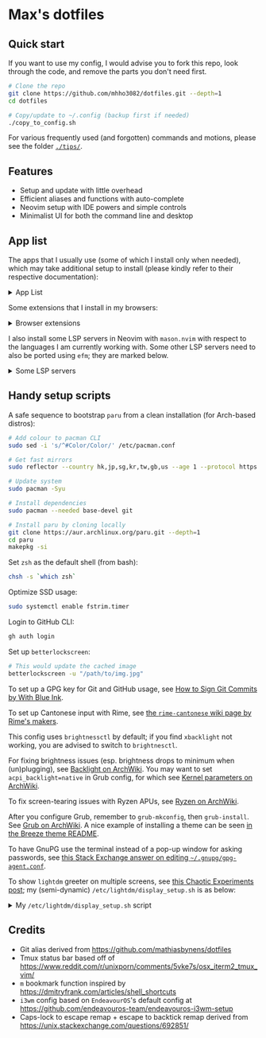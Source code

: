 # Max's dotfiles

## Quick start

If you want to use my config, I would advise you to fork this repo,
look through the code, and remove the parts you don't need first.

```bash
# Clone the repo
git clone https://github.com/mhho3082/dotfiles.git --depth=1
cd dotfiles

# Copy/update to ~/.config (backup first if needed)
./copy_to_config.sh
```

For various frequently used (and forgotten) commands and motions,
please see the folder [`./tips/`](https://github.com/mhho3082/dotfiles/tree/main/tips).

## Features

- Setup and update with little overhead
- Efficient aliases and functions with auto-complete
- Neovim setup with IDE powers and simple controls
- Minimalist UI for both the command line and desktop

## App list

The apps that I usually use
(some of which I install only when needed),
which may take additional setup to install
(please kindly refer to their respective documentation):

<details>
<summary> App List </summary>

- CLI and TUI
  - [`zsh`](https://zsh.sourceforge.io/)
  - [`paru`](https://github.com/Morganamilo/paru)
  - [`eza`](https://github.com/eza-community/eza)
  - [`fd`](https://github.com/sharkdp/fd)
  - [`zoxide`](https://github.com/ajeetdsouza/zoxide)
  - [`fzf`](https://github.com/junegunn/fzf)
  - [`ripgrep`](https://github.com/BurntSushi/ripgrep)
  - [`xsel`](https://github.com/kfish/xsel)
  - [`libqalculate`](https://github.com/Qalculate/libqalculate) (`qalc` in shell)
  - [`trash-cli`](https://github.com/andreafrancia/trash-cli)
  - [`htop`](https://htop.dev/)
  - [`bashmount`](https://github.com/jamielinux/bashmount)
  - [`bluetuith`](https://github.com/darkhz/bluetuith)
- Coding
  - [`nvim`](https://neovim.io/)
  - [`github-cli`](https://cli.github.com/) (`gh` in shell)
  - [`difftastic`](https://github.com/Wilfred/difftastic)
  - [`base-devel`](https://archlinux.org/groups/x86_64/base-devel/)
  - [`llvm`](https://llvm.org/) (for C/C++ [`clangd`](https://clangd.llvm.org/) in editors)
- Writing
  - [`fcitx5`](https://fcitx-im.org/wiki/Fcitx_5)
    - [`fcitx5-rime`](https://github.com/fcitx/fcitx5-rime) +
      [`rime-cantonese`](https://github.com/rime/rime-cantonese) (for Cantonese)
    - [`fcitx5-mozc`](https://github.com/google/mozc) (for Japanese)
  - [`libreoffice-fresh`](https://www.libreoffice.org/)
    - [LanguageTool extension](https://extensions.libreoffice.org/en/extensions/show/languagetool)
  - [`pandoc-bin`](https://pandoc.org/)
    - [`texlive`](https://tug.org/texlive/)
    - [`pandoc-crossref-bin`](https://github.com/lierdakil/pandoc-crossref)
    - [`mermaid-filter`](https://github.com/raghur/mermaid-filter)
  - [`zathura`](https://pwmt.org/projects/zathura/)
    - [`zathura-pdf-mupdf`](https://github.com/pwmt/zathura-pdf-mupdf)
    - [`zaread`](https://github.com/paoloap/zaread)
- Web surfing
  - [`firefox`](https://www.mozilla.org/en-US/firefox/)
  - [`chromium`](https://www.chromium.org/Home/)
  - [`discord`](https://discord.com/)
- Desktop environment setup
  - [`i3-wm`](https://i3wm.org/)
  - [`wezterm`](https://github.com/wez/wezterm)
  - [`betterlockscreen`](https://github.com/betterlockscreen/betterlockscreen)
  - [`feh`](https://feh.finalrewind.org/)
  - [`rofi`](https://github.com/davatorium/rofi)
  - [`polybar`](https://github.com/polybar/polybar)
  - [`brightnessctl`](https://github.com/Hummer12007/brightnessctl)
  - [`xidlehook`](https://gitlab.com/jD91mZM2/xidlehook)
  - [`redshift`](http://jonls.dk/redshift/)
  - [`networkmanager-dispatcher-ntpd`](https://man.archlinux.org/man/NetworkManager-dispatcher.8.en)
- Utilities
  - [`flameshot`](https://flameshot.org/)
  - [`xsane`](http://www.sane-project.org/)
  - [`ventoy`](https://www.ventoy.net)
- Fonts
  - [`ttf-jetbrains-mono-nerd`](https://www.jetbrains.com/lp/mono/)
  - [`noto-fonts`](https://fonts.google.com/noto)
  - [`noto-fonts-emoji`](https://fonts.google.com/noto/specimen/Noto+Emoji)
  - [`ttf-ms-fonts`](https://wiki.archlinux.org/title/Microsoft_fonts)
- Themes
  - [`nwg-look`](https://github.com/nwg-piotr/nwg-look)
  - [`gruvbox-material-gtk-theme-git`](https://github.com/TheGreatMcPain/gruvbox-material-gtk)
  - [`qogir-icon-theme`](https://github.com/vinceliuice/Qogir-icon-theme)
  - [`fcitx5-gruvbox-dark-theme-git`](https://github.com/pu-007/fcitx5-gruvbox-dark-theme)
  - [`grub-theme-vimix`](https://github.com/Se7endAY/grub2-theme-vimix)
  - [`lightdm-webkit-theme-litarvan`](https://github.com/Litarvan/lightdm-webkit-theme-litarvan)

</details>

Some extensions that I install in my browsers:

<details>
<summary> Browser extensions </summary>

- [`Vimium`](https://github.com/philc/vimium)
- [`uBlock Origin`](https://github.com/gorhill/uBlock)
- [`Dark Background and Light Text`](https://github.com/m-khvoinitsky/dark-background-light-text-extension)
- [`Redirector`](https://github.com/einaregilsson/Redirector)
- [`Tab Session Manager`](https://github.com/sienori/Tab-Session-Manager)
- `HTTPS Everywhere`
- `Facebook Container`

Gruvbox theme for browsers used is [`teatwig/gruvbox-firefox-themes`](https://github.com/teatwig/gruvbox-firefox-themes)

(You may want to also activate additional filter lists in `uBlock Origin`
for things such as Facebook or cookie banners;
please refer to their [wiki](https://github.com/gorhill/uBlock/wiki).)

</details>

I also install some LSP servers in Neovim with `mason.nvim`
with respect to the languages I am currently working with.
Some other LSP servers need to also be ported using `efm`;
they are marked below.

<details>
<summary> Some LSP servers </summary>

- General
  - `efm` (needs `go` installed)
- JS/TS
  - `tsserver`
  - `prettierd` (through `efm`)
- CSS
  - `css-lsp`
- Lua
  - `lua-language-server`
  - `stylua` (through `efm`)
- C/C++
  - `clangd`
- Markdown
  - `ltex`
  - `marksman`
- Bash
  - `bash-language-server`
  - `beautysh`

</details>

## Handy setup scripts

A safe sequence to bootstrap `paru` from a clean installation
(for Arch-based distros):

```bash
# Add colour to pacman CLI
sudo sed -i 's/^#Color/Color/' /etc/pacman.conf

# Get fast mirrors
sudo reflector --country hk,jp,sg,kr,tw,gb,us --age 1 --protocol https --sort rate --fastest 10 --verbose --save /etc/pacman.d/mirrorlist

# Update system
sudo pacman -Syu

# Install dependencies
sudo pacman --needed base-devel git

# Install paru by cloning locally
git clone https://aur.archlinux.org/paru.git --depth=1
cd paru
makepkg -si
```

Set `zsh` as the default shell (from bash):

```bash
chsh -s `which zsh`
```

Optimize SSD usage:

```bash
sudo systemctl enable fstrim.timer
```

Login to GitHub CLI:

```bash
gh auth login
```

Set up `betterlockscreen`:

```bash
# This would update the cached image
betterlockscreen -u "/path/to/img.jpg"
```

To set up a GPG key for Git and GitHub usage, see
[How to Sign Git Commits by With Blue Ink](https://withblue.ink/2020/05/17/how-and-why-to-sign-git-commits.html).

To set up Cantonese input with Rime, see
[the `rime-cantonese` wiki page by Rime's makers](https://github.com/rime/rime-cantonese/wiki).

This config uses `brightnessctl` by default;
if you find `xbacklight` not working, you are advised to switch to `brightnesctl`.

For fixing brightness issues
(esp. brightness drops to minimum when (un)plugging), see
[Backlight on ArchWiki](https://wiki.archlinux.org/title/Backlight#Kernel_command-line_options).
You may want to set `acpi_backlight=native` in Grub config, for which see
[Kernel parameters on ArchWiki](https://wiki.archlinux.org/title/Kernel_parameters).

To fix screen-tearing issues with Ryzen APUs, see
[Ryzen on ArchWiki](<https://wiki.archlinux.org/title/Ryzen#Screen-tearing_(APU)>).

After you configure Grub, remember to `grub-mkconfig`, then `grub-install`.
See [Grub on ArchWiki](https://wiki.archlinux.org/title/GRUB#Configuration).
A nice example of installing a theme can be seen
[in the Breeze theme README](https://github.com/gustawho/grub2-theme-breeze#installation).

To have GnuPG use the terminal instead of a pop-up window for asking passwords,
see [this Stack Exchange answer on editing `~/.gnupg/gpg-agent.conf`](https://unix.stackexchange.com/a/724765).

To show `lightdm` greeter on multiple screens,
see [this Chaotic Experiments post](https://chaoticlab.io/posts/lightdm-extmonitor/);
my (semi-dynamic) `/etc/lightdm/display_setup.sh` is as below:

<!-- Use :r!cat /etc/lightdm/display_setup.sh to copy to below -->

<details>
<summary> My <code>/etc/lightdm/display_setup.sh</code> script </summary>

```bash
#!/bin/sh

# Primary display is always known, typically something like eDP for laptops;
# Please check xrandr to be sure
PRIMARY_MONITOR="eDP"

# Get all connected monitors except the primary one
OTHER_MONITORS=$(xrandr --query | grep " connected" | grep -v "$PRIMARY_MONITOR" | cut -d" " -f1)

# Enable the primary monitor first
xrandr --output "$PRIMARY_MONITOR" --auto --primary

# Loop through all other connected monitors and mirror them to the primary monitor
for MONITOR in $OTHER_MONITORS; do
    xrandr --output "$MONITOR" --auto --same-as "$PRIMARY_MONITOR"
done
```

</details>

## Credits

- Git alias derived from
  https://github.com/mathiasbynens/dotfiles
- Tmux status bar based off of
  https://www.reddit.com/r/unixporn/comments/5vke7s/osx_iterm2_tmux_vim/
- `m` bookmark function inspired by
  https://dmitryfrank.com/articles/shell_shortcuts
- `i3wm` config based on `EndeavourOS`'s default config at
  https://github.com/endeavouros-team/endeavouros-i3wm-setup
- Caps-lock to escape remap + escape to backtick remap derived from
  https://unix.stackexchange.com/questions/692851/
